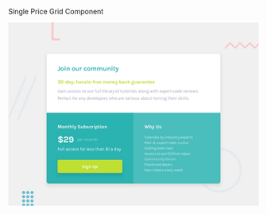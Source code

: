  Single Price Grid Component

![Design preview for the Single Price Grid Component coding challenge](./design/desktop-preview.jpg)

